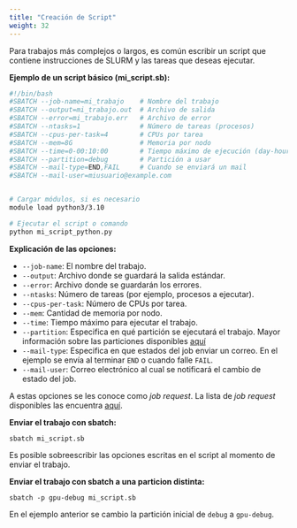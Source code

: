 ```yaml
---
title: "Creación de Script"
weight: 32
---
```


Para trabajos más complejos o largos, es común escribir un script que contiene instrucciones de SLURM y las tareas que deseas ejecutar.

**Ejemplo de un script básico (mi_script.sb):**


```bash
#!/bin/bash
#SBATCH --job-name=mi_trabajo    # Nombre del trabajo
#SBATCH --output=mi_trabajo.out  # Archivo de salida
#SBATCH --error=mi_trabajo.err   # Archivo de error
#SBATCH --ntasks=1               # Número de tareas (procesos)
#SBATCH --cpus-per-task=4        # CPUs por tarea
#SBATCH --mem=8G                 # Memoria por nodo
#SBATCH --time=0-00:10:00        # Tiempo máximo de ejecución (day-hour:min:sec)
#SBATCH --partition=debug        # Partición a usar
#SBATCH --mail-type=END,FAIL     # Cuando se enviará un mail
#SBATCH --mail-user=miusuario@example.com


# Cargar módulos, si es necesario
module load python3/3.10

# Ejecutar el script o comando
python mi_script_python.py

```

**Explicación de las opciones:**

- `--job-name`: El nombre del trabajo.
- `--output`: Archivo donde se guardará la salida estándar.
- `--error`: Archivo donde se guardarán los errores.
- `--ntasks`: Número de tareas (por ejemplo, procesos a ejecutar).
- `--cpus-per-task`: Número de CPUs por tarea.
- `--mem`: Cantidad de memoria por nodo.
- `--time`: Tiempo máximo para ejecutar el trabajo.
- `--partition`: Especifica en qué partición se ejecutará el trabajo. Mayor información sobre las particiones disponibles [aquí]()
- `--mail-type`: Especifica en que estados del job enviar un correo. En el ejemplo se envía al terminar `END` o cuando falle `FAIL`.
- `--mail-user`: Correo electrónico al cual se notificará el cambio de estado del job.

A estas opciones se les conoce como *job request*. La lista de *job request* disponibles las encuentra [aquí]().

**Enviar el trabajo con sbatch:**

```shell
sbatch mi_script.sb
```

Es posible sobreescribir las opciones escritas en el script al momento de enviar el trabajo.

**Enviar el trabajo con sbatch a una particion distinta:**

```shell
sbatch -p gpu-debug mi_script.sb
```

En el ejemplo anterior se cambio la partición inicial de `debug` a `gpu-debug`.
